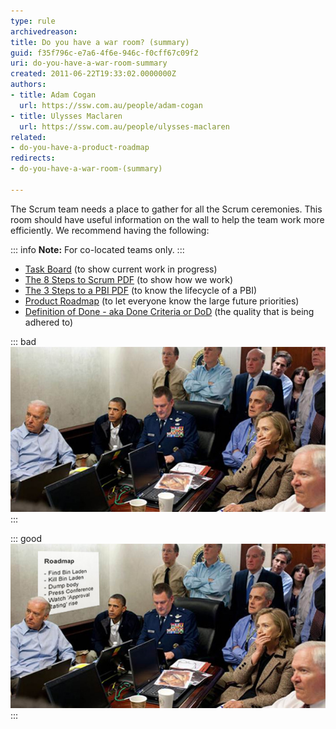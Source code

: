 ```yaml
---
type: rule
archivedreason: 
title: Do you have a war room? (summary)
guid: f35f796c-e7a6-4f6e-946c-f0cff67c09f2
uri: do-you-have-a-war-room-summary
created: 2011-06-22T19:33:02.0000000Z
authors:
- title: Adam Cogan
  url: https://ssw.com.au/people/adam-cogan
- title: Ulysses Maclaren
  url: https://ssw.com.au/people/ulysses-maclaren
related:
- do-you-have-a-product-roadmap
redirects:
- do-you-have-a-war-room-(summary)

---
```


The Scrum team needs a place to gather for all the Scrum ceremonies. This room should have useful information on the wall to help the team work more efficiently. We recommend having the following:

::: info
**Note:** For co-located teams only.
:::

* [Task Board](/the-war-room-does-your-development-room-have-an-electronic-task-board-physical-is-ok-too-for-small-co-located-teams) (to show current work in progress)
* [The 8 Steps to Scrum PDF](https://github.com/SSWConsulting/SSW.Rules.Content/raw/main/rules/do-you-have-a-war-room-summary/8StepstoScrum.pdf) (to show how we work)
* [The 3 Steps to a PBI PDF](https://github.com/SSWConsulting/SSW.Rules.Content/raw/main/rules/do-you-have-a-war-room-summary/3StepsToAPBI.pdf) (to know the lifecycle of a PBI)
* [Product Roadmap](/do-you-have-a-product-roadmap) (to let everyone know the large future priorities)
* [Definition of Done - aka Done Criteria or DoD](/definition-of-done) (the quality that is being adhered to)


<!--endintro-->

::: bad
![Bad Example – No Product Roadmap is on the wall, so people can be out of sync with the future plans of the Product Owner](/rules/do-you-have-a-war-room-summary/war-room-bad-example.jpg)   
::: 

::: good
![Good Example – The Product Roadmap is visible at a glance ](/rules/do-you-have-a-war-room-summary/war-room-good-example.jpg)
:::

